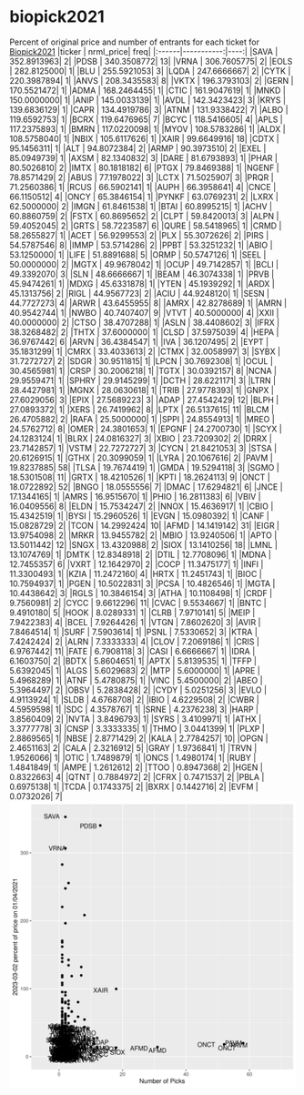 # biopick2021
Percent of original price and number of entrants for each ticket for [Biopick2021](https://twitter.com/hashtag/Biopick2021)
|ticker |  nrml_price| freq|
|:------|-----------:|----:|
|SAVA   | 352.8913963|    2|
|PDSB   | 340.3508772|   13|
|VRNA   | 306.7605775|    2|
|EOLS   | 282.8125000|    1|
|BLU    | 255.5921053|    3|
|LQDA   | 247.6666667|    2|
|CYTK   | 220.3987894|    1|
|ANVS   | 208.3435583|    8|
|VKTX   | 196.3793103|    2|
|GERN   | 170.5521472|    1|
|ADMA   | 168.2464455|    1|
|CTIC   | 161.9047619|    1|
|MNKD   | 150.0000000|    1|
|ANIP   | 145.0033139|    1|
|AVDL   | 142.3423423|    3|
|KRYS   | 139.6836129|    1|
|CAPR   | 134.4919786|    3|
|ATNM   | 131.9338422|    7|
|ALBO   | 119.6592753|    1|
|BCRX   | 119.6476965|    7|
|BCYC   | 118.5416605|    4|
|APLS   | 117.2375893|    1|
|BMRN   | 117.0220098|    1|
|MYOV   | 108.5783286|    1|
|ALDX   | 108.5758040|    1|
|NBIX   | 105.6117626|    1|
|XAIR   |  99.6649916|   18|
|CDTX   |  95.1456311|    1|
|ALT    |  94.8072384|    2|
|ARMP   |  90.3973510|    2|
|EXEL   |  85.0949739|    1|
|AXSM   |  82.1340832|    3|
|DARE   |  81.6793893|    1|
|PHAR   |  80.5026810|    2|
|IMTX   |  80.1818182|    6|
|PTGX   |  79.8469388|    1|
|NGENF  |  78.8571429|    2|
|ABUS   |  77.1978022|    3|
|LCTX   |  71.5025907|    3|
|PRQR   |  71.2560386|    1|
|RCUS   |  66.5902141|    1|
|AUPH   |  66.3958641|    4|
|CNCE   |  66.1150512|    4|
|ONCY   |  65.3846154|    1|
|PYNKF  |  63.0769231|    2|
|LXRX   |  62.5000000|    2|
|IMGN   |  61.8461538|    1|
|BTAI   |  60.8995215|    1|
|ACHV   |  60.8860759|    2|
|FSTX   |  60.8695652|    2|
|CLPT   |  59.8420013|    3|
|ALPN   |  59.4052045|    2|
|GRTS   |  58.7223587|    6|
|QURE   |  58.5418965|    1|
|CRMD   |  58.2655827|    1|
|ACET   |  56.9299553|    2|
|PLX    |  55.3072626|    2|
|PIRS   |  54.5787546|    8|
|IMMP   |  53.5714286|    2|
|PPBT   |  53.3251232|    1|
|ABIO   |  53.1250000|    1|
|LIFE   |  51.8891688|    5|
|ORMP   |  50.5747126|    1|
|SEEL   |  50.0000000|    2|
|MGTX   |  49.9678042|    1|
|OCUP   |  49.7142857|    1|
|BCLI   |  49.3392070|    3|
|SLN    |  48.6666667|    1|
|BEAM   |  46.3074338|    1|
|PRVB   |  45.9474261|    1|
|MDXG   |  45.6331878|    1|
|YTEN   |  45.1939292|    1|
|ARDX   |  45.1313756|    2|
|RIGL   |  44.9567723|    2|
|ACIU   |  44.9248120|    1|
|SESN   |  44.7727273|    4|
|ARWR   |  43.6455955|    8|
|AMRX   |  42.8278689|    1|
|AMRN   |  40.9542744|    1|
|NWBO   |  40.7407407|    9|
|VTVT   |  40.5000000|    4|
|XXII   |  40.0000000|    2|
|CTSO   |  38.4707288|    1|
|ASLN   |  38.4408602|    3|
|IFRX   |  38.3268482|    2|
|THTX   |  37.6000000|    1|
|CLSD   |  37.5975039|    4|
|HEPA   |  36.9767442|    6|
|ARVN   |  36.4384547|    1|
|IVA    |  36.1207495|    2|
|EYPT   |  35.1831299|    1|
|CMRX   |  33.4033613|    2|
|CTMX   |  32.0058997|    3|
|SYBX   |  31.7272727|    2|
|SDGR   |  30.9511815|    1|
|LPCN   |  30.7692308|    1|
|OCUL   |  30.4565981|    1|
|CRSP   |  30.2006218|    1|
|TGTX   |  30.0392157|    8|
|NCNA   |  29.9559471|    1|
|SPHRY  |  29.9145299|    1|
|DCTH   |  28.6221171|    3|
|LTRN   |  28.4427981|    1|
|MGNX   |  28.0630618|    1|
|TRIB   |  27.9778393|    1|
|GNPX   |  27.6029056|    3|
|EPIX   |  27.5689223|    3|
|ADAP   |  27.4542429|   12|
|BLPH   |  27.0893372|    1|
|XERS   |  26.7419962|    8|
|LPTX   |  26.5137615|   11|
|BLCM   |  26.4705882|    2|
|RAFA   |  25.5000000|    1|
|SPPI   |  24.8554913|    1|
|MREO   |  24.5762712|    8|
|OMER   |  24.3801653|    1|
|EPGNF  |  24.2700730|    1|
|SCYX   |  24.1283124|    1|
|BLRX   |  24.0816327|    3|
|XBIO   |  23.7209302|    2|
|DRRX   |  23.7142857|    1|
|VSTM   |  22.7272727|    3|
|CYCN   |  21.8421053|    3|
|STSA   |  20.6126915|    1|
|GTHX   |  20.3099059|    1|
|LYRA   |  20.1067616|    2|
|PAVM   |  19.8237885|   58|
|TLSA   |  19.7674419|    1|
|GMDA   |  19.5294118|    3|
|SGMO   |  18.5301508|   11|
|GRTX   |  18.4210526|    1|
|KPTI   |  18.2624113|    9|
|ONCT   |  18.0722892|   52|
|BNGO   |  18.0555556|    7|
|DMAC   |  17.6294821|    6|
|JNCE   |  17.1344165|    1|
|AMRS   |  16.9515670|    1|
|PHIO   |  16.2811383|    6|
|VBIV   |  16.0409556|    8|
|ELDN   |  15.7534247|    2|
|NNOX   |  15.4636917|    1|
|CBIO   |  15.4342519|    1|
|BYSI   |  15.2960526|    1|
|EVGN   |  15.0980392|    1|
|CANF   |  15.0828729|    2|
|TCON   |  14.2992424|   10|
|AFMD   |  14.1419142|   31|
|EIGR   |  13.9754098|    2|
|MRKR   |  13.9455782|    2|
|MBIO   |  13.9240506|    1|
|APTO   |  13.5011442|   12|
|SNGX   |  13.4320988|    2|
|SIOX   |  13.1410256|   18|
|LMNL   |  13.1074769|    1|
|DMTK   |  12.8348918|    2|
|DTIL   |  12.7708096|    1|
|MDNA   |  12.7455357|    6|
|VXRT   |  12.1642970|    2|
|COCP   |  11.3475177|    1|
|INFI   |  11.3300493|    1|
|KZIA   |  11.2472160|    4|
|HRTX   |  11.2451743|    1|
|BIOC   |  10.7594937|    1|
|PGEN   |  10.5022831|    3|
|PCSA   |  10.4826546|    1|
|MGTA   |  10.4438642|    3|
|RGLS   |  10.3846154|    3|
|ATHA   |  10.1108498|    1|
|CRDF   |   9.7560981|    2|
|CYCC   |   9.6612296|   11|
|CVAC   |   9.5534667|    1|
|BNTC   |   9.4910180|    5|
|HOOK   |   8.0289331|    1|
|CLRB   |   7.9710141|    5|
|MEIP   |   7.9422383|    4|
|BCEL   |   7.9264426|    1|
|VTGN   |   7.8602620|    3|
|AVIR   |   7.8464514|    1|
|SURF   |   7.5903614|    1|
|PSNL   |   7.5330652|    3|
|KTRA   |   7.4242424|    2|
|ALRN   |   7.3333333|    4|
|CLOV   |   7.2069186|    1|
|CRIS   |   6.9767442|   11|
|FATE   |   6.7908118|    3|
|CASI   |   6.6666667|    1|
|IDRA   |   6.1603750|    2|
|BDTX   |   5.8604651|    1|
|APTX   |   5.8139535|    1|
|TFFP   |   5.6392045|    1|
|ALGS   |   5.6029683|    2|
|MTP    |   5.6000000|    1|
|APRE   |   5.4968289|    1|
|ATNF   |   5.4780875|    1|
|VINC   |   5.4500000|    2|
|ABEO   |   5.3964497|    2|
|OBSV   |   5.2838428|    2|
|CYDY   |   5.0251256|    3|
|EVLO   |   4.9113924|    1|
|SLDB   |   4.6768708|    2|
|IBIO   |   4.6229508|    2|
|CWBR   |   4.5959598|    1|
|SDC    |   4.3578767|    1|
|SRNE   |   4.2376238|    3|
|HARP   |   3.8560409|    2|
|NVTA   |   3.8496793|    1|
|SYRS   |   3.4109971|    1|
|ATHX   |   3.3777778|    3|
|CNSP   |   3.3333335|    1|
|THMO   |   3.0441399|    1|
|PLXP   |   2.8869565|    1|
|NBSE   |   2.8771429|    2|
|KALA   |   2.7784257|   10|
|OPGN   |   2.4651163|    2|
|CALA   |   2.3216912|    5|
|GRAY   |   1.9736841|    1|
|TRVN   |   1.9526066|    1|
|OTIC   |   1.7489879|    1|
|ONCS   |   1.4980174|    1|
|RUBY   |   1.4841849|    1|
|AMPE   |   1.2612612|    2|
|TTOO   |   0.8947368|    2|
|HGEN   |   0.8322663|    4|
|QTNT   |   0.7884972|    2|
|CFRX   |   0.7471537|    2|
|PBLA   |   0.6975138|    1|
|TCDA   |   0.1743375|    2|
|BXRX   |   0.1442716|    2|
|EVFM   |   0.0732026|    7|
![retvspicks](biopicks.png?raw=true)

